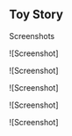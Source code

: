 ## Toy Story

Screenshots

!\[Screenshot][](https://github.com/jackrabbit72380/Ho4kmmm/blob/master/common/H3EK/tags/levels/multi/toy_story/previews/preview1.jpg)

!\[Screenshot][](https://github.com/jackrabbit72380/Ho4kmmm/blob/master/common/H3EK/tags/levels/multi/toy_story/previews/preview2.jpg)

!\[Screenshot][](https://github.com/jackrabbit72380/Ho4kmmm/blob/master/common/H3EK/tags/levels/multi/toy_story/previews/preview3.jpg)

!\[Screenshot][](https://github.com/jackrabbit72380/Ho4kmmm/blob/master/common/H3EK/tags/levels/multi/toy_story/previews/preview4.jpg)

!\[Screenshot][](https://github.com/jackrabbit72380/Ho4kmmm/blob/master/common/H3EK/tags/levels/multi/toy_story/previews/preview5.jpg)

